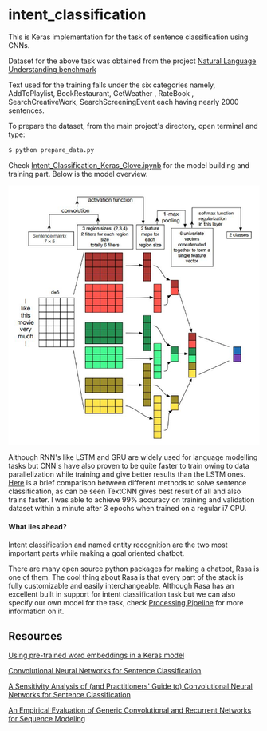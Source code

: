 # intent_classification
This is Keras implementation for the task of sentence classification using CNNs.

Dataset for the above task was obtained from the project [Natural Language Understanding benchmark ](https://github.com/snipsco/nlu-benchmark/tree/master/2017-06-custom-intent-engines)

Text used for the training falls under the six categories namely, AddToPlaylist, BookRestaurant, GetWeather , RateBook , SearchCreativeWork, SearchScreeningEvent each having nearly 2000 sentences.

To prepare the dataset, from the main project's directory, open terminal and type:

```bash
$ python prepare_data.py
```

Check [Intent_Classification_Keras_Glove.ipynb](https://github.com/ajinkyaT/CNN_Intent_Classification/blob/master/Intent_Classification_Keras_Glove.ipynb) for the model building and training part. Below is the model overview. 

![image](https://github.com/brightmart/text_classification/raw/master/images/TextCNN.JPG "TextCNN")

Although RNN's like LSTM and GRU are widely used for language modelling tasks but CNN's have also proven to be quite faster to train owing to data parallelization while training and give better results than the LSTM ones. [Here](https://github.com/brightmart/text_classification#performance) is a brief comparison between different methods to solve sentence classification, as can be seen TextCNN gives best result of all and also trains faster. I was able to achieve 99% accuracy on training and validation dataset within a minute after 3 epochs when trained on a regular i7 CPU.

#### What lies ahead?

Intent classification and named entity recognition are the two most important parts while making a goal oriented chatbot.

There are many open source python packages for making  a chatbot, Rasa  is one of them. The cool thing about Rasa is that every part of the stack is fully customizable and easily interchangeable. Although Rasa has an excellent built in support for intent classification task but we can also specify our own model for the task, check [Processing Pipeline](https://nlu.rasa.com/pipeline.html) for more information on it. 


## Resources

[Using pre-trained word embeddings in a Keras model](https://blog.keras.io/using-pre-trained-word-embeddings-in-a-keras-model.html)

[Convolutional Neural Networks for Sentence Classification
](https://arxiv.org/abs/1408.5882)

[A Sensitivity Analysis of (and Practitioners' Guide to) Convolutional Neural Networks for Sentence Classification
](https://arxiv.org/abs/1510.03820)

[An Empirical Evaluation of Generic Convolutional and Recurrent Networks for Sequence Modeling](https://arxiv.org/abs/1803.01271)
